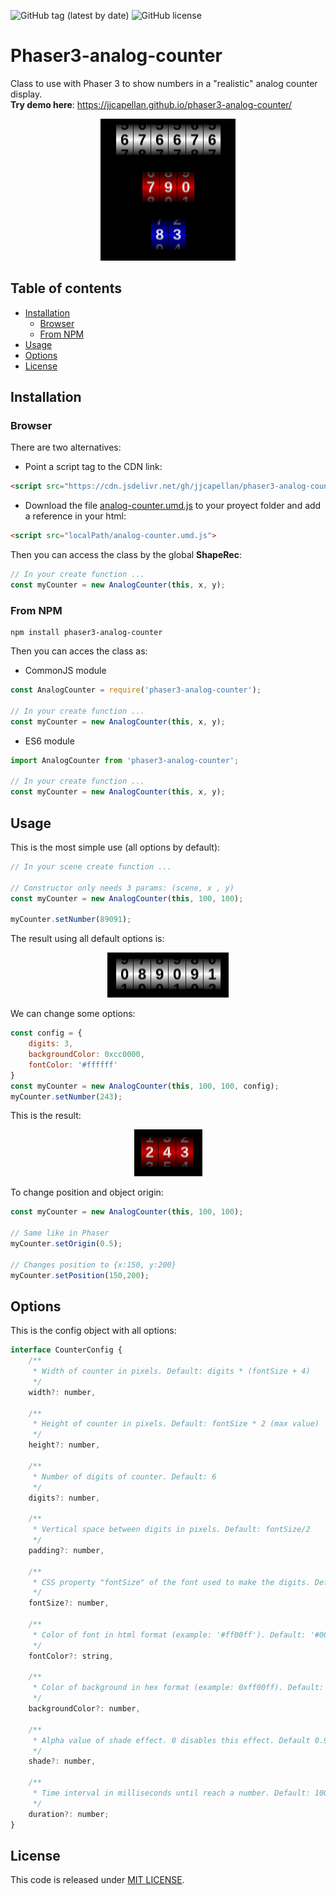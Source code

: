 ![GitHub tag (latest by date)](https://img.shields.io/github/tag-date/jjcapellan/phaser3-analog-counter.svg)
![GitHub license](https://img.shields.io/github/license/jjcapellan/phaser3-analog-counter.svg)
# Phaser3-analog-counter
Class to use with Phaser 3 to show numbers in a "realistic" analog counter display.  
**Try demo here**: https://jjcapellan.github.io/phaser3-analog-counter/  
<p align="center">
<img alt="counters" src="./images/counters.png"/>
</p>  

## Table of contents
* [Installation](#Installation)
  * [Browser](#Browser)
  * [From NPM](#From-NPM)
* [Usage](#Usage)
* [Options](#options)
* [License](#License)

## Installation
### Browser
There are two alternatives:
* Point a script tag to the CDN link:
```html
<script src="https://cdn.jsdelivr.net/gh/jjcapellan/phaser3-analog-counter/dist/analog-counter.umd.js">
``` 
* Download the file [analog-counter.umd.js](https://cdn.jsdelivr.net/gh/jjcapellan/phaser3-analog-counter/dist/analog-counter.umd.js) to your proyect folder and add a reference in your html:
```html
<script src="localPath/analog-counter.umd.js">
``` 
Then you can access the class by the global **ShapeRec**:
```javascript
// In your create function ...
const myCounter = new AnalogCounter(this, x, y); 
```

### From NPM
```
npm install phaser3-analog-counter
```
Then you can acces the class as:
* CommonJS module
```javascript
const AnalogCounter = require('phaser3-analog-counter');

// In your create function ...
const myCounter = new AnalogCounter(this, x, y); 
```

* ES6 module
```javascript
import AnalogCounter from 'phaser3-analog-counter';

// In your create function ...
const myCounter = new AnalogCounter(this, x, y);
```

## Usage
This is the most simple use (all options by default):
```javascript
// In your scene create function ...

// Constructor only needs 3 params: (scene, x , y)
const myCounter = new AnalogCounter(this, 100, 100);

myCounter.setNumber(89091);
```
The result using all default options is:
<p align="center">
<img alt="counter1" src="./images/counter1.png"/>
</p>  

We can change some options:
```javascript
const config = {
    digits: 3,
    backgroundColor: 0xcc0000,
    fontColor: '#ffffff'
}
const myCounter = new AnalogCounter(this, 100, 100, config);
myCounter.setNumber(243);
```  
This is the result:
<p align="center">
<img alt="counter2" src="./images/counter2.png"/>
</p>  

To change position and object origin:
```javascript
const myCounter = new AnalogCounter(this, 100, 100);

// Same like in Phaser
myCounter.setOrigin(0.5);

// Changes position to {x:150, y:200}
myCounter.setPosition(150,200);
```
## Options
This is the config object with all options:
```javascript
interface CounterConfig {
    /**
     * Width of counter in pixels. Default: digits * (fontSize + 4)
     */
    width?: number,

    /**
     * Height of counter in pixels. Default: fontSize * 2 (max value)
     */
    height?: number,

    /**
     * Number of digits of counter. Default: 6
     */
    digits?: number,

    /**
     * Vertical space between digits in pixels. Default: fontSize/2
     */
    padding?: number,

    /**
     * CSS property "fontSize" of the font used to make the digits. Default: 24
     */
    fontSize?: number,

    /**
     * Color of font in html format (example: '#ff00ff'). Default: '#000000'
     */
    fontColor?: string,

    /**
     * Color of background in hex format (example: 0xff00ff). Default: 0xffffff
     */
    backgroundColor?: number,

    /**
     * Alpha value of shade effect. 0 disables this effect. Default 0.9.
     */
    shade?: number,
    
    /**
     * Time interval in milliseconds until reach a number. Default: 1000.
     */
    duration?: number;
}
```  
## License
This code is released under [MIT LICENSE](https://raw.githubusercontent.com/jjcapellan/phaser3-analog-counter/master/LICENSE).